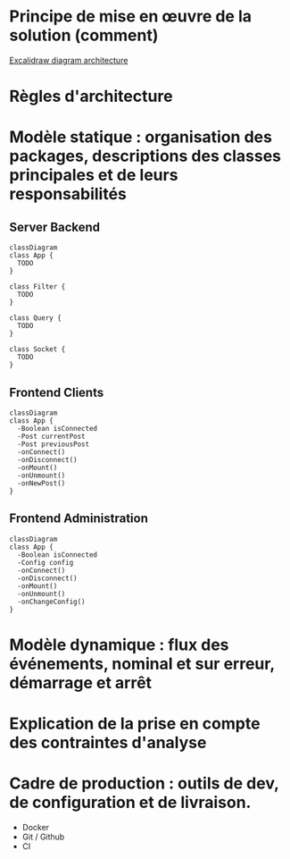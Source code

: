 # Principe de mise en œuvre de la solution (comment)

[Excalidraw diagram architecture](https://excalidraw.com/#room=d3c68b5d868bf31c6725,rgPCEXYY3Snqm5Z6OaEvHQ)

# Règles d'architecture
# Modèle statique : organisation des packages, descriptions des classes principales et de leurs responsabilités


## Server Backend
```mermaid
classDiagram
class App {
  TODO 
}

class Filter {
  TODO 
}

class Query {
  TODO 
}

class Socket {
  TODO 
}
```


## Frontend Clients

```mermaid
classDiagram
class App {
  -Boolean isConnected
  -Post currentPost
  -Post previousPost
  -onConnect()
  -onDisconnect()
  -onMount()
  -onUnmount()
  -onNewPost()
}
```

## Frontend Administration

```mermaid
classDiagram
class App {
  -Boolean isConnected
  -Config config
  -onConnect()
  -onDisconnect()
  -onMount()
  -onUnmount()
  -onChangeConfig()
}
```

# Modèle dynamique : flux des événements, nominal et sur erreur, démarrage et arrêt
# Explication de la prise en compte des contraintes d'analyse
# Cadre de production : outils de dev, de configuration et de livraison.

- Docker 
- Git / Github
- CI